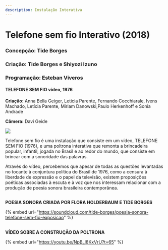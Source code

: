 ```yaml
---
description: Instalação Interativa
---
```


# Telefone sem fio Interativo (2018)

### Concepção: Tide Borges

### Criação: Tide Borges e Shiyozi Izuno

### Programação: Esteban Viveros



#### TELEFONE SEM FIO vídeo, 1976&#x20;

**Criação:** Anna Bella Geiger, Leticia Parente, Fernando Cocchiarale, Ivens Machado, Letícia Parente, Miriam Danowski,Paulo Herkenhoff e Sonia Andrade

**Câmera:** Davi Geide

![](../../../../../.gitbook/assets/telefone\_sem\_fio\_virtual.jpg)

Telefone sem fio é uma  instalação que consiste em um vídeo, TELEFONE SEM FIO (1976), e uma poltrona interativa que remonta a brincadeira popular, infantil, jogada no Brasil e ao redor do mundo, que consiste em brincar com a sonoridade das palavras.

Através do vídeo, percebemos que apesar de todas as questões levantadas no tocante à conjuntura política do Brasil de 1976, como a censura à liberdade de expressão e o papel da televisão, existem proposições poéticas associadas à escuta e à voz que nos interessam relacionar com a produção de poesia sonora brasileira contemporânea.

##

**POESIA SONORA CRIADA POR FLORA HOLDERBAUM E TIDE BORGES**

{% embed url="https://soundcloud.com/tide-borges/poesia-sonora-telefone-sem-fio-exposicao" %}

##

**VÍDEO SOBRE A CONSTRUÇÃO DA POLTRONA**

{% embed url="https://youtu.be/NpB_l8KxVrU?t=65" %}
